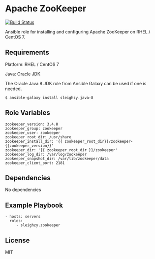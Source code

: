 # Apache ZooKeeper

[![Build Status](https://travis-ci.org/sleighzy/ansible-zookeeper.svg?branch=master)](https://travis-ci.org/sleighzy/ansible-zookeeper)

Ansible role for installing and configuring Apache ZooKeeper on RHEL / CentOS 7.

## Requirements

Platform: RHEL / CentOS 7

Java: Oracle JDK

The Oracle Java 8 JDK role from Ansible Galaxy can be used if one is needed.

`$ ansible-galaxy install sleighzy.java-8`

## Role Variables

    zookeeper_version: 3.4.8
    zookeeper_group: zookeeper
    zookeeper_user: zookeeper
    zookeeper_root_dir: /usr/share
    zookeeper_install_dir: '{{ zookeeper_root_dir}}/zookeeper-{{zookeeper_version}}'
    zookeeper_dir: '{{ zookeeper_root_dir }}/zookeeper'
    zookeeper_log_dir: /var/log/zookeeper
    zookeeper_snapshot_dir: /var/lib/zookeeper/data
    zookeeper_client_port: 2181

## Dependencies

No dependencies

## Example Playbook

    - hosts: servers
      roles:
         - sleighzy.zookeeper

## License

MIT
